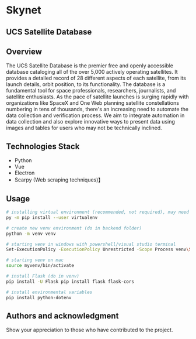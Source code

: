 # Skynet
## UCS Satellite Database

## Overview

The UCS Satellite Database is the premier free and openly accessible database cataloging all of the over 5,000 actively operating satellites. It provides a detailed record of 28 different aspects of each satellite, from its launch details, orbit position, to its functionality. The database is a fundamental tool for space professionals, researchers, journalists, and satellite enthusiasts. As the pace of satellite launches is surging rapidly with organizations like SpaceX and One Web planning satellite constellations numbering in tens of thousands, there's an increasing need to automate the data collection and verification process. We aim to integrate automation in data collection and also explore innovative ways to present data using images and tables for users who may not be technically inclined.

## Technologies Stack
- Python
- Vue
- Electron
- Scarpy (Web scraping techniques)】

## Usage
```bash
# installing virtual environment (recommended, not required), may need --user flag
py -m pip install --user virtualenv

# create new venv environment (do in backend folder)
python -m venv venv

# starting venv in windows with powershell/visual studio terminal
Set-ExecutionPolicy -ExecutionPolicy Unrestricted -Scope Process venv\Scripts\Activate.ps1

# starting venv on mac
source myvenv/bin/activate

# install Flask (do in venv)
pip install -U Flask pip install flask flask-cors

# install environmental variables
pip install python-dotenv

```

## Authors and acknowledgment
Show your appreciation to those who have contributed to the project.
